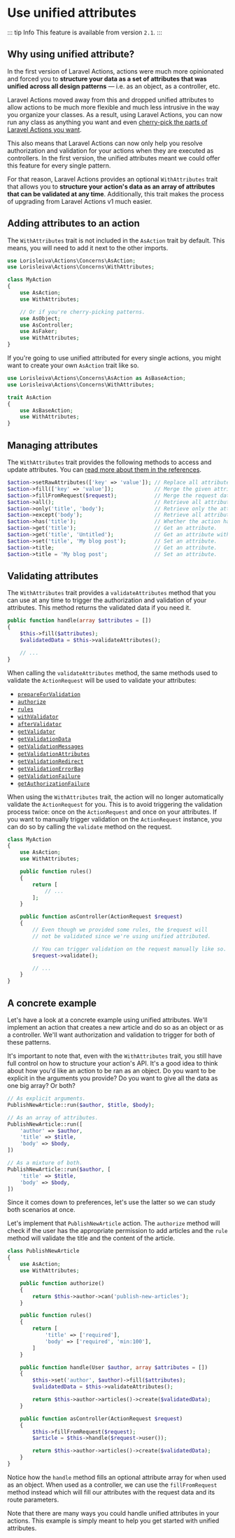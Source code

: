 # Use unified attributes

::: tip Info
This feature is available from version `2.1`.
:::

## Why using unified attribute?

In the first version of Laravel Actions, actions were much more opinionated and forced you to **structure your data as a set of attributes that was unified across all design patterns** — i.e. as an object, as a controller, etc.

Laravel Actions moved away from this and dropped unified attributes to allow actions to be much more flexible and much less intrusive in the way you organize your classes. As a result, using Laravel Actions, you can now run any class as anything you want and even [cherry-pick the parts of Laravel Actions you want](./granular-traits).

This also means that Laravel Actions can now only help you resolve authorization and validation for your actions when they are executed as controllers. In the first version, the unified attributes meant we could offer this feature for every single pattern.

For that reason, Laravel Actions provides an optional `WithAttributes` trait that allows you to **structure your action's data as an array of attributes that can be validated at any time**. Additionally, this trait makes the process of upgrading from Laravel Actions v1 much easier.

## Adding attributes to an action

The `WithAttributes` trait is not included in the `AsAction` trait by default. This means, you will need to add it next to the other imports.

```php
use Lorisleiva\Actions\Concerns\AsAction;
use Lorisleiva\Actions\Concerns\WithAttributes;

class MyAction
{
    use AsAction;
    use WithAttributes;

    // Or if you're cherry-picking patterns.
    use AsObject;
    use AsController;
    use AsFaker;
    use WithAttributes;
}
```

If you're going to use unified attributed for every single actions, you might want to create your own `AsAction` trait like so.

```php
use Lorisleiva\Actions\Concerns\AsAction as AsBaseAction;
use Lorisleiva\Actions\Concerns\WithAttributes;

trait AsAction
{
    use AsBaseAction;
    use WithAttributes;
}
```

## Managing attributes

The `WithAttributes` trait provides the following methods to access and update attributes. You can [read more about them in the references](./with-attributes.html#method-provided).

```php
$action->setRawAttributes(['key' => 'value']); // Replace all attributes.
$action->fill(['key' => 'value']);             // Merge the given attributes with the existing attributes.
$action->fillFromRequest($request);            // Merge the request data and route parameters with the existing attributes.
$action->all();                                // Retrieve all attributes.
$action->only('title', 'body');                // Retrieve only the attributes provided.
$action->except('body');                       // Retrieve all attributes excepts the one provided.
$action->has('title');                         // Whether the action has the provided attribute.
$action->get('title');                         // Get an attribute.
$action->get('title', 'Untitled');             // Get an attribute with default value.
$action->set('title', 'My blog post');         // Set an attribute.
$action->title;                                // Get an attribute.
$action->title = 'My blog post';               // Set an attribute.
```

## Validating attributes

The `WithAttributes` trait provides a `validateAttributes` method that you can use at any time to trigger the authorization and validation of your attributes. This method returns the validated data if you need it.

```php
public function handle(array $attributes = [])
{
    $this->fill($attributes);
    $validatedData = $this->validateAttributes();

    // ...
}
```

When calling the `validateAttributes` method, the same methods used to validate the `ActionRequest` will be used to validate your attributes:

- [`prepareForValidation`](./as-controller.html#prepareforvalidation)
- [`authorize`](./as-controller.html#authorize)
- [`rules`](./as-controller.html#rules)
- [`withValidator`](./as-controller.html#withvalidator)
- [`afterValidator`](./as-controller.html#aftervalidator)
- [`getValidator`](./as-controller.html#getvalidator)
- [`getValidationData`](./as-controller.html#getvalidationdata)
- [`getValidationMessages`](./as-controller.html#getvalidationmessages)
- [`getValidationAttributes`](./as-controller.html#getvalidationattributes)
- [`getValidationRedirect`](./as-controller.html#getvalidationredirect)
- [`getValidationErrorBag`](./as-controller.html#getvalidationerrorbag)
- [`getValidationFailure`](./as-controller.html#getvalidationfailure)
- [`getAuthorizationFailure`](./as-controller.html#getauthorizationfailure)

When using the `WithAttributes` trait, the action will no longer automatically validate the `ActionRequest` for you. This is to avoid triggering the validation process twice: once on the `ActionRequest` and once on your attributes. If you want to manually trigger validation on the `ActionRequest` instance, you can do so by calling the `validate` method on the request.

```php
class MyAction
{
    use AsAction;
    use WithAttributes;

    public function rules()
    {
        return [
            // ...
        ];
    }

    public function asController(ActionRequest $request)
    {
        // Even though we provided some rules, the $request will 
        // not be validated since we're using unified attributed.

        // You can trigger validation on the request manually like so.
        $request->validate();

        // ...
    }
}
```

## A concrete example

Let's have a look at a concrete example using unified attributes. We'll implement an action that creates a new article and do so as an object or as a controller. We'll want authorization and validation to trigger for both of these patterns.

It's important to note that, even with the `WithAttributes` trait, you still have full control on how to structure your action's API. It's a good idea to think about how you'd like an action to be ran as an object. Do you want to be explicit in the arguments you provide? Do you want to give all the data as one big array? Or both?

```php
// As explicit arguments.
PublishNewArticle::run($author, $title, $body);

// As an array of attributes.
PublishNewArticle::run([
    'author' => $author,
    'title' => $title,
    'body' => $body,
])

// As a mixture of both.
PublishNewArticle::run($author, [
    'title' => $title,
    'body' => $body,
])
```

Since it comes down to preferences, let's use the latter so we can study both scenarios at once.

Let's implement that `PublishNewArticle` action. The `authorize` method will check if the user has the appropriate permission to add articles and the `rule` method will validate the title and the content of the article.

```php
class PublishNewArticle
{
    use AsAction;
    use WithAttributes;

    public function authorize()
    {
        return $this->author->can('publish-new-articles');
    }

    public function rules()
    {
        return [
            'title' => ['required'],
            'body' => ['required', 'min:100'],
        ]
    }

    public function handle(User $author, array $attributes = [])
    {
        $this->set('author', $author)->fill($attributes);
        $validatedData = $this->validateAttributes();

        return $this->author->articles()->create($validatedData);
    }

    public function asController(ActionRequest $request)
    {
        $this->fillFromRequest($request);
        $article = $this->handle($request->user());

        return $this->author->articles()->create($validatedData);
    }
}
```

Notice how the `handle` method fills an optional attribute array for when used as an object. When used as a controller, we can use the `fillFromRequest` method instead which will fill our attributes with the request data and its route parameters.

Note that there are many ways you could handle unified attributes in your actions. This example is simply meant to help you get started with unified attributes.
